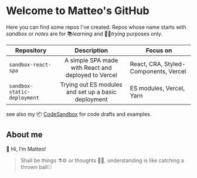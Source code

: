 # Welcome to Matteo's GitHub

Here you can find some repos I've created. Repos whose name starts with *sandbox* or *notes* are for 📚*learning* and 🧪💥*trying* purposes only.

| Repository       | Description   | Focus on      |
| ------------- | :---: | ------------- |
| `sandbox-react-spa`  | A simple SPA made with React and deployed to Vercel | React, CRA, Styled-Components, Vercel |
| `sandbox-static-deployment`  | Trying out ES modules and set up a basic deployment | ES modules, Vercel, Yarn |

see also my 📦 [CodeSandbox](https://codesandbox.io/u/Matteo-Spina) for code drafts and examples.

## About me

👋 Hi, I’m Matteo!
> Shall be things ⚗⚙ or thoughts 📐💡, understanding is like catching a thrown ball⚾


<!---
Matteo-Spina/Matteo-Spina is a ✨ special ✨ repository because its `README.md` (this file) appears on your GitHub profile.
You can click the Preview link to take a look at your changes.
--->
